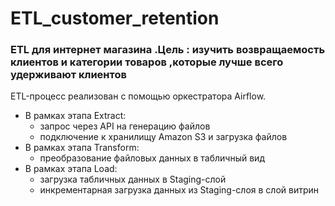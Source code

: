 # ETL_customer_retention
### ETL для интернет магазина .Цель : изучить возвращаемость клиентов  и категории товаров ,которые лучше всего удерживают клиентов
ETL-процесс реализован с помощью оркестратора Airflow.
- В рамках этапа Extract:
   - запрос через API на генерацию файлов
   - подключение к хранилищу Amazon S3 и загрузка файлов
- В рамках этапа Transform:
   - преобразование файловых данных в табличный вид
- В рамках этапа Load:
   - загрузка табличных данных в Staging-слой
   - инкрементарная загрузка данных из Staging-слоя в слой витрин
